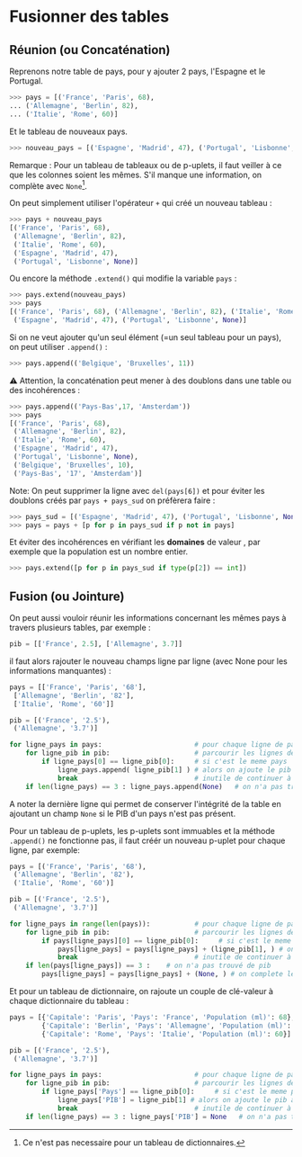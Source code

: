# Fusionner des tables

##	Réunion (ou Concaténation) 

Reprenons notre table de pays, pour y ajouter 2 pays, l'Espagne et le Portugal.

``` py
>>> pays = [('France', 'Paris', 68),
... ('Allemagne', 'Berlin', 82),
... ('Italie', 'Rome', 60)]
```

Et le tableau de nouveaux pays. 

``` py
>>> nouveau_pays = [('Espagne', 'Madrid', 47), ('Portugal', 'Lisbonne', None)]
```

Remarque : Pour un tableau de tableaux ou de p-uplets, il faut veiller à ce que les colonnes soient les mêmes. S'il manque une information, on complète avec `None`[^5.1]. 

[^5.1]: Ce n'est pas necessaire pour un tableau de dictionnaires.

On peut simplement utiliser l'opérateur `+` qui créé un nouveau tableau :

``` py
>>> pays + nouveau_pays
[('France', 'Paris', 68), 
 ('Allemagne', 'Berlin', 82), 
 ('Italie', 'Rome', 60),
 ('Espagne', 'Madrid', 47), 
 ('Portugal', 'Lisbonne', None)]
 ```

Ou encore la méthode `.extend()` qui modifie la variable `pays` : 

``` py
>>> pays.extend(nouveau_pays)
>>> pays
[('France', 'Paris', 68), ('Allemagne', 'Berlin', 82), ('Italie', 'Rome', 60),
 ('Espagne', 'Madrid', 47), ('Portugal', 'Lisbonne', None)]
```

Si on ne veut ajouter qu'un seul élément (=un seul tableau pour un pays), on peut utiliser `.append()` : 

``` py
>>> pays.append(('Belgique', 'Bruxelles', 11)) 
```

:warning: Attention, la concaténation peut mener à des doublons dans une table ou des incohérences :

``` py
>>> pays.append(('Pays-Bas',17, 'Amsterdam'))
>>> pays
[('France', 'Paris', 68),
 ('Allemagne', 'Berlin', 82),
 ('Italie', 'Rome', 60),
 ('Espagne', 'Madrid', 47),
 ('Portugal', 'Lisbonne', None),
 ('Belgique', 'Bruxelles', 10),
 ('Pays-Bas', '17', 'Amsterdam')]
```

Note: On peut supprimer la ligne avec `del(pays[6])` et pour éviter les doublons créés par `pays + pays_sud` on préfèrera faire :

``` py
>>> pays_sud = [('Espagne', 'Madrid', 47), ('Portugal', 'Lisbonne', None], ('Italie', 'Rome', 60), , ('Grece', 'Athenes', 10)]
>>> pays = pays + [p for p in pays_sud if p not in pays]
```

Et éviter des incohérences en vérifiant les **domaines** de valeur , par exemple que la population est un nombre entier.

``` py
>>> pays.extend([p for p in pays_sud if type(p[2]) == int]) 
```

##	Fusion (ou Jointure)

On peut aussi vouloir réunir les informations concernant les mêmes pays à travers plusieurs tables, par exemple :

``` py
pib = [['France', 2.5], ['Allemagne', 3.7]]
```

il faut alors rajouter le nouveau champs ligne par ligne (avec None pour les informations manquantes) : 

``` py
pays = [['France', 'Paris', '68'],
 ['Allemagne', 'Berlin', '82'],
 ['Italie', 'Rome', '60']]

pib = [('France', '2.5'),
 ('Allemagne', '3.7')]

for ligne_pays in pays:                       # pour chaque ligne de pays
    for ligne_pib in pib:                     # parcourir les lignes de pib
        if ligne_pays[0] == ligne_pib[0]:     # si c'est le meme pays
            ligne_pays.append( ligne_pib[1] ) # alors on ajoute le pib à la fin
            break                             # inutile de continuer à parcourir pib
    if len(ligne_pays) == 3 : ligne_pays.append(None)   # on n'a pas trouvé de pib
```

A noter la dernière ligne qui permet de conserver l'intégrité de la table en ajoutant un champ `None` si le PIB d'un pays n'est pas présent.

Pour un tableau de p-uplets, les p-uplets sont immuables et la méthode `.append()` ne fonctionne pas, il faut créér un nouveau p-uplet  pour chaque ligne, par exemple: 

``` py
pays = [('France', 'Paris', '68'),
 ('Allemagne', 'Berlin', '82'),
 ('Italie', 'Rome', '60')]

pib = [('France', '2.5'),
 ('Allemagne', '3.7')]

for ligne_pays in range(len(pays)):           # pour chaque ligne de pays
    for ligne_pib in pib:                     # parcourir les lignes de pib
        if pays[ligne_pays][0] == ligne_pib[0]:     # si c'est le meme pays
            pays[ligne_pays] = pays[ligne_pays] + (ligne_pib[1], ) # on ajoute le pib à la fin
            break                             # inutile de continuer à parcourir pib
    if len(pays[ligne_pays]) == 3 :    # on n'a pas trouvé de pib
        pays[ligne_pays] = pays[ligne_pays] + (None, ) # on complete le puplet avec None

```

Et pour un tableau de dictionnaire, on rajoute un couple de clé-valeur à chaque dictionnaire du tableau :

``` py
pays = [{'Capitale': 'Paris', 'Pays': 'France', 'Population (ml)': 68}, \
        {'Capitale': 'Berlin', 'Pays': 'Allemagne', 'Population (ml)': 82}, \
        {'Capitale': 'Rome', 'Pays': 'Italie', 'Population (ml)': 60}]

pib = [('France', '2.5'),
 ('Allemagne', '3.7')]

for ligne_pays in pays:                       # pour chaque ligne de pays
    for ligne_pib in pib:                     # parcourir les lignes de pib
        if ligne_pays['Pays'] == ligne_pib[0]:     # si c'est le meme pays
            ligne_pays['PIB'] = ligne_pib[1] # alors on ajoute le pib à laclé PIB
            break                             # inutile de continuer à parcourir pib
    if len(ligne_pays) == 3 : ligne_pays['PIB'] = None   # on n'a pas trouvé de pib
```

